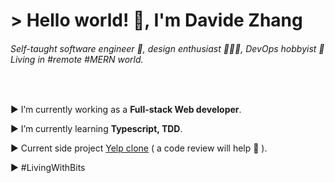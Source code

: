 <h1 align="left">> Hello world! 👋, I'm Davide Zhang</h1>
<h6 align="left">Self-taught software engineer 🥑, design enthusiast 👨🏽‍🎨, DevOps hobbyist 🐳 Living in #remote #MERN world.</h6>
<br/>



▶ I’m currently working  as a **Full-stack Web developer**.

▶ I’m currently learning **Typescript, TDD**.

▶ Current side project [Yelp clone](https://github.com/amine-louni/yelp-clone-api) ( a code review will help 🚀 ).

▶ #LivingWithBits
